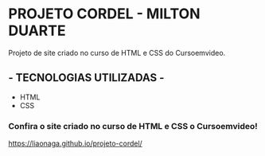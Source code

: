 #  PROJETO CORDEL - MILTON DUARTE

Projeto de site criado no curso de HTML e CSS do Cursoemvideo.

## - TECNOLOGIAS UTILIZADAS - 

-   HTML
-   CSS

### Confira o site criado no curso de HTML e CSS o Cursoemvideo!

https://liaonaga.github.io/projeto-cordel/
